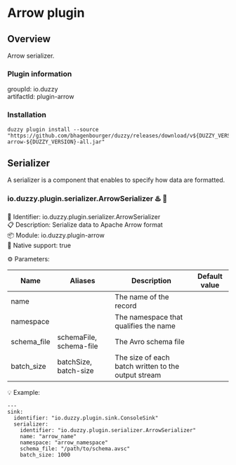 # Arrow plugin

## Overview
Arrow serializer.

### Plugin information
groupId: io.duzzy  
artifactId: plugin-arrow

### Installation
```
duzzy plugin install --source "https://github.com/bhagenbourger/duzzy/releases/download/v${DUZZY_VERSION}/plugin-arrow-${DUZZY_VERSION}-all.jar"
```

## Serializer
A serializer is a component that enables to specify how data are formatted.

### io.duzzy.plugin.serializer.ArrowSerializer ♨️ 🧬
🔑 Identifier: io.duzzy.plugin.serializer.ArrowSerializer  
📋 Description: Serialize data to Apache Arrow format  
📦 Module: io.duzzy.plugin-arrow  
🧬 Native support: true

⚙️ Parameters:

| Name | Aliases | Description | Default value |
| --- | --- | --- | --- |
| name |  | The name of the record |  |
| namespace |  | The namespace that qualifies the name |  |
| schema_file | schemaFile, schema-file | The Avro schema file |  |
| batch_size | batchSize, batch-size | The size of each batch written to the output stream |  |  

💡 Example:
```
---
sink:
  identifier: "io.duzzy.plugin.sink.ConsoleSink"
  serializer:
    identifier: "io.duzzy.plugin.serializer.ArrowSerializer"
    name: "arrow_name"
    namespace: "arrow_namespace"
    schema_file: "/path/to/schema.avsc"
    batch_size: 1000
```
